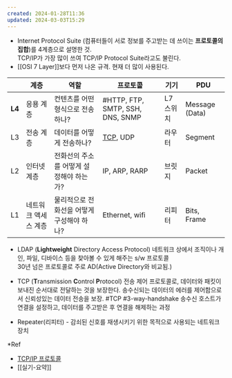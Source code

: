 ```yaml
---
created: 2024-01-28T11:36
updated: 2024-03-03T15:29
---
```

- Internet Protocol Suite (컴퓨터들이 서로 정보를 주고받는 데 쓰이는 **프로토콜의 집합**)를 4계층으로 설명한 것. <br/> TCP/IP가 가장 많이 쓰여 TCP/IP Protocol Suite라고도 불린다.
- [[OSI 7 Layer]]보다 먼저 나온 규격. 현재 더 많이 사용된다.

|  | 계층 | 역할 | 프로토콜 | 기기 | PDU |
| ---- | ---- | ---- | ---- | ---- | ---- |
| **L4** | 응용 계층 | 컨텐츠를 어떤 형식으로 전송하나? | #HTTP, FTP, SMTP, SSH, DNS, SNMP | L7 스위치 | Message (Data) |
| L3 | 전송 계층 | 데이터를 어떻게 전송하나? | [TCP](https://developer.mozilla.org/ko/docs/Glossary/TCP), UDP | 라우터 | Segment |
| L2 | 인터넷 계층 | 전화선의 주소를 어떻게 설정해야 하는가? | IP, ARP, RARP | 브릿지 | Packet |
| L1 | 네트워크 액세스 계층 | 물리적으로 전화선을 어떻게 구성해야 하나? | Ethernet, wifi | 리피터 | Bits, Frame |
- LDAP (**Lightweight** Directory Access Protocol) 
네트워크 상에서 조직이나 개인, 파일, 디바이스 등을 찾아볼 수 있게 해주는 s/w 프로토콜<br/> 30년 넘은 프로토콜로 주로 AD(Active Directory와 비교됨.)

- TCP (**T**ransmission **C**ontrol **P**rotocol)
전송 제어 프로토콜로, 데이터와 패킷이 보내진 순서대로 전달하는 것을 보장한다. 
송수신되는 데이터의 에러를 제어함으로서 신뢰성있는 데이터 전송을 보장.
#TCP #3-way-handshake
송수신 호스트가 연결을 설정하고, 데이터를 주고받은 후 연결을 해제하는 과정

- Repeater(리피터) - 감쇠된 신호를 재생시키기 위한 목적으로 사용되는 네트워크 장치

*Ref
- [TCP/IP 프로토콜](https://inten.tistory.com/entry/TCP-IP-%ED%94%84%EB%A1%9C%ED%86%A0%EC%BD%9C)
- [[실기-요약]]